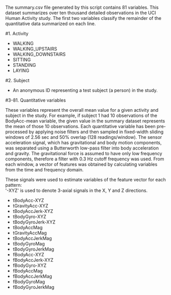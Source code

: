 The summary.csv file generated by this script contains 81 variables.  This dataset summarizes over ten thousand detailed observations in the 
UCI Human Activity study.  The first two variables classify the remainder of the quantitative data summarized on each line.

#1.  Activity
- WALKING
- WALKING_UPSTAIRS
- WALKING_DOWNSTAIRS
- SITTING
- STANDING
- LAYING
  
#2.  Subject
- An anonymous ID representing a test subject (a person) in the study.
  
#3-81.  Quantitative variables
 
These variables represent the overall mean value for a given activity and subject in the study.  For example, if subject 1 had 10 observations
  of the BodyAcc-mean variable, the given value in the summary dataset represents the mean of those 10 observations.  Each quantitative variable   has been pre-processed by applying noise filters and then sampled in fixed-width sliding windows of 2.56 sec and 50% overlap (128 readings/window). The sensor acceleration signal, which has gravitational and body motion components, was separated using a Butterworth low-pass filter into body acceleration and gravity. The gravitational force is assumed to have only low frequency components, therefore a filter with 0.3 Hz cutoff frequency was used. From each window, a vector of features was obtained by calculating variables from the time and frequency domain. 
  
These signals were used to estimate variables of the feature vector for each pattern:  
  '-XYZ' is used to denote 3-axial signals in the X, Y and Z directions.

- tBodyAcc-XYZ
- tGravityAcc-XYZ
- tBodyAccJerk-XYZ
- tBodyGyro-XYZ
- tBodyGyroJerk-XYZ
- tBodyAccMag
- tGravityAccMag
- tBodyAccJerkMag
- tBodyGyroMag
- tBodyGyroJerkMag
- fBodyAcc-XYZ
- fBodyAccJerk-XYZ
- fBodyGyro-XYZ
- fBodyAccMag
- fBodyAccJerkMag
- fBodyGyroMag
- fBodyGyroJerkMag

